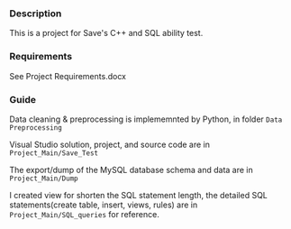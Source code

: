 ### Description

This is a project for Save's C++ and SQL ability test.

### Requirements

See Project Requirements.docx

### Guide

Data cleaning & preprocessing is implememnted by Python, in folder `Data Preprocessing`

Visual Studio solution, project, and source code are in `Project_Main/Save_Test`

The export/dump of the MySQL database schema and data are in `Project_Main/Dump`

I created view for shorten the SQL statement length, the detailed SQL statements(create table, insert, views, rules) are in `Project_Main/SQL_queries` for reference.



